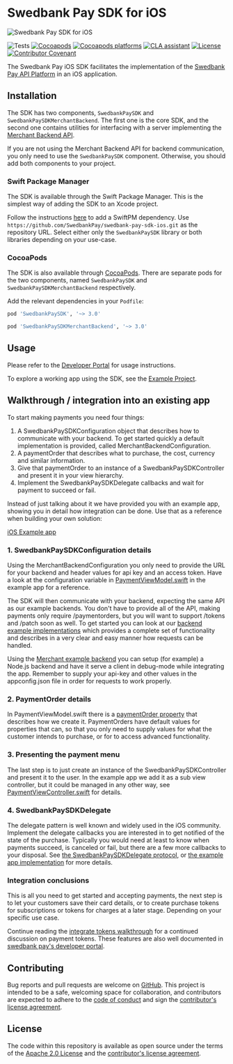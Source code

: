 # Swedbank Pay SDK for iOS

![Swedbank Pay SDK for iOS][opengraph-image]

![Tests][test-badge]
[![Cocoapods][pod-version-badge]][pod]
[![Cocoapods platforms][pod-platforms-badge]][pod]
[![CLA assistant][cla-badge]][cla]
[![License][license-badge]][license]
[![Contributor Covenant][coc-badge]][coc]

The Swedbank Pay iOS SDK facilitates the implementation of the
[Swedbank Pay API Platform][dev-portal] in an iOS application.

## Installation

The SDK has two components, `SwedbankPaySDK` and
`SwedbankPaySDKMerchantBackend`. The first one is the core SDK, and
the second one contains utilities for interfacing with a server implementing
the [Merchant Backend API][merchant-backend-example].

If you are not using the Merchant Backend API for backend communication,
you only need to use the `SwedbankPaySDK` component. Otherwise, you
should add both components to your project.

### Swift Package Manager

The SDK is available through the Swift Package Manager. This is the simplest
way of adding the SDK to an Xcode project.

Follow the instructions [here][xcode-swiftpm] to add a SwiftPM dependency.
Use
`https://github.com/SwedbankPay/swedbank-pay-sdk-ios.git`
as the repository URL. Select either only the `SwedbankPaySDK` library or both
libraries depending on your use-case.

### CocoaPods

The SDK is also available through [CocoaPods][cocoapods]. There are separate
pods for the two components, named  `SwedbankPaySDK` and
`SwedbankPaySDKMerchantBackend` respectively.

Add the relevant dependencies in your `Podfile`:

```ruby
pod 'SwedbankPaySDK', '~> 3.0'
```
```ruby
pod 'SwedbankPaySDKMerchantBackend', '~> 3.0'
```

## Usage

Please refer to the [Developer Portal][dev-portal-sdk] for usage instructions.

To explore a working app using the SDK, see the [Example Project][example-app].

## Walkthrough / integration into an existing app

To start making payments you need four things:

1. A SwedbankPaySDKConfiguration object that describes how to communicate with your backend. To get started quickly a default implementation is provided, called MerchantBackendConfiguration.
2. A paymentOrder that describes what to purchase, the cost, currency and similar information.
3. Give that paymentOrder to an instance of a SwedbankPaySDKController and present it in your view hierarchy.
4. Implement the SwedbankPaySDKDelegate callbacks and wait for payment to succeed or fail.

Instead of just talking about it we have provided you with an example app, showing you in detail how integration can be done. Use that as a reference when building your own solution:

[iOS Example app][example-app]

### 1. SwedbankPaySDKConfiguration details

Using the MerchantBackendConfiguration you only need to provide the URL for your backend and header values for api key and an access token. Have a look at the configuration variable in [PaymentViewModel.swift][PaymentViewModelConfig] in the example app for a reference.

The SDK will then communicate with your backend, expecting the same API as our example backends. You don't have to provide all of the API, making payments only require /paymentorders, but you will want to support /tokens and /patch soon as well. To get started you can look at our [backend example implementations][merchant_backend] which provides a complete set of functionality and describes in a very clear and easy manner how requests can be handled.

Using the [Merchant example backend][merchant_backend] you can setup (for example) a Node.js backend and have it serve a client in debug-mode while integrating the app. Remember to supply your api-key and other values in the appconfig.json file in order for requests to work properly.

### 2. PaymentOrder details

In PaymentViewModel.swift there is a [paymentOrder property][PaymentViewModelOrderVar] that describes how we create it. PaymentOrders have default values for properties that can, so that you only need to supply values for what the customer intends to purchase, or for to access advanced functionality.

### 3. Presenting the payment menu

The last step is to just create an instance of the SwedbankPaySDKController and present it to the user. In the example app we add it as a sub view controller, but it could be managed in any other way, see [PaymentViewController.swift][PaymentViewControllerDidLoad] for details.


### 4. SwedbankPaySDKDelegate

The delegate pattern is well known and widely used in the iOS community. Implement the delegate callbacks you are interested in to get notified of the state of the purchase. Typically you would need at least to know when payments succeed, is canceled or fail, but there are a few more callbacks to your disposal. See [the SwedbankPaySDKDelegate protocol][SwedbankPaySDKDelegate], or [the example app implementation][SwedbankPaySDKDelegateExampleApp] for more details.


### Integration conclusions

This is all you need to get started and accepting payments, the next step is to let your customers save their card details, or to create purchase tokens for subscriptions or tokens for charges at a later stage. Depending on your specific use case.

Continue reading the [integrate tokens walkthrough][integrateTokens] for a continued discussion on payment tokens. These features are also well documented in [swedbank pay's developer portal][optionalFeatures].


## Contributing

Bug reports and pull requests are welcome on [GitHub][github]. This project is
intended to be a safe, welcoming space for collaboration, and contributors are
expected to adhere to the [code of conduct][coc] and sign the
[contributor's license agreement][cla].

## License

The code within this repository is available as open source under the terms of
the [Apache 2.0 License][license] and the [contributor's license
agreement][cla].

[merchant-backend-example]: https://github.com/SwedbankPay/swedbank-pay-sdk-mobile-example-merchant
[xcode-swiftpm]: https://developer.apple.com/documentation/swift_packages/adding_package_dependencies_to_your_app
[cocoapods]: https://cocoapods.org/
[dev-portal]:           https://developer.swedbankpay.com/
[dev-portal-sdk]:       https://developer.swedbankpay.com/modules-sdks/mobile-sdk/
[cla-badge]:            https://cla-assistant.io/readme/badge/SwedbankPay/swedbank-pay-sdk-android
[cla]:                  https://cla-assistant.io/SwedbankPay/swedbank-pay-sdk-android
[coc-badge]:            https://img.shields.io/badge/Contributor%20Covenant-v2.0%20adopted-ff69b4.svg
[coc]:                  ./CODE_OF_CONDUCT.md
[dependabot-badge]:     https://api.dependabot.com/badges/status?host=github&repo=SwedbankPay/swedbank-pay-sdk-android
[dependabot]:           https://dependabot.com
[example-app]:          https://github.com/SwedbankPay/swedbank-pay-sdk-ios-example-app
[github]:               https://github.com/SwedbankPay/swedbank-pay-sdk-ios
[license-badge]:        https://img.shields.io/github/license/SwedbankPay/swedbank-pay-sdk-android
[license]:              https://opensource.org/licenses/Apache-2.0
[opengraph-image]:      https://repository-images.githubusercontent.com/209730241/aa264700-6d3d-11eb-99e1-0b40a9bb19be
[pod-version-badge]:    https://img.shields.io/cocoapods/v/SwedbankPaySDK
[pod-platforms-badge]:  https://img.shields.io/cocoapods/p/SwedbankPaySDK
[pod]:                  https://cocoapods.org/pods/SwedbankPaySDK
[test-badge]:           https://github.com/SwedbankPay/swedbank-pay-sdk-ios/workflows/Test/badge.svg

[merchant_backend]: https://github.com/SwedbankPay/swedbank-pay-sdk-mobile-example-merchant
[PaymentViewModelConfig]: https://github.com/SwedbankPay/swedbank-pay-sdk-ios-example-app/blob/main/Example-app/ViewModels/PaymentViewModel.swift#:~:text=var%20configuration:
[PaymentViewModelOrderVar]: https://github.com/SwedbankPay/swedbank-pay-sdk-ios-example-app/blob/main/Example-app/ViewModels/PaymentViewModel.swift#:~:text=var%20paymentOrder:
[PaymentViewControllerDidLoad]: https://github.com/SwedbankPay/swedbank-pay-sdk-ios-example-app/blob/main/Example-app/ViewControllers/PaymentViewController.swift#:~:text=func%20viewDidAppear
[SwedbankPaySDKDelegate]: https://github.com/SwedbankPay/swedbank-pay-sdk-ios/blob/main/SwedbankPaySDK/Classes/SwedbankPaySDKController.swift#:~:text=protocol%20SwedbankPaySDKDelegate
[SwedbankPaySDKDelegateExampleApp]: https://github.com/SwedbankPay/swedbank-pay-sdk-ios-example-app/blob/main/Example-app/ViewControllers/PaymentViewController.swift#:~:text=extension%20PaymentViewController:%20SwedbankPaySDKDelegate
[integrateTokens]: ./integrateTokens.md
[optionalFeatures]: https://developer.swedbankpay.com/checkout-v3/payments-only/features/optional
